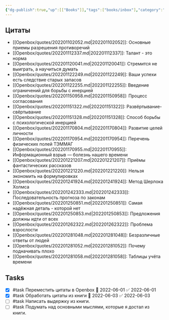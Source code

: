 ```yaml
---
{"dg-publish":true,"up":[["Books"]],"tags":["books/inbox"],"category":"book","rating":4,"modified_at":"2022-07-24T21:20:41+03:00","date":"2022-04-03T08:34:55+03:00","permalink":"/refs/mesyacz-pod-zvyozdami-fantazii/","dgHomeLink":false,"dgPassFrontmatter":true}
---
```






## Цитаты

- [[Openbox/quotes/202201102052.md|202201102052]]: Основные приемы разрешения противоречий
- [[Openbox/quotes/202201112337.md|202201112337]]: Талант - это норма
- [[Openbox/quotes/202201120041.md|202201120041]]: Стремится не выиграть, а научиться думать
- [[Openbox/quotes/202201122249.md|202201122249]]: Ваши успехи есть следствие старых запасов
- [[Openbox/quotes/202201122255.md|202201122255]]: Введение ограничений для борьбы с инерцией
- [[Openbox/quotes/202201150958.md|202201150958]]: Процесс согласования
- [[Openbox/quotes/202201151322.md|202201151322]]: Развёртывание-свёртывание
- [[Openbox/quotes/202201151328.md|202201151328]]: Способ борьбы с психологической инерцией
- [[Openbox/quotes/202201170804.md|202201170804]]: Развитие целей личности
- [[Openbox/quotes/202201170954.md|202201170954]]: Перечень физических полей ТЭММАГ
- [[Openbox/quotes/202201170955.md|202201170955]]: Информационный взрыв — болезнь нашего времени
- [[Openbox/quotes/202201221207.md|202201221207]]: Приёмы фантастических рассказов
- [[Openbox/quotes/202201221220.md|202201221220]]: Нельзя экономить на формулировках
- [[Openbox/quotes/202201241924.md|202201241924]]: Метод Шерлока Холмса
- [[Openbox/quotes/202201242333.md|202201242333]]: Последовательность прогноза по законам
- [[Openbox/quotes/202201250851.md|202201250851]]: Самая надёжная деталь - которой нет
- [[Openbox/quotes/202201250853.md|202201250853]]: Предложения должны идти от всех
- [[Openbox/quotes/202201262322.md|202201262322]]: Проблема взрослости
- [[Openbox/quotes/202201281048.md|202201281048]]: Безразличные ответы от людей
- [[Openbox/quotes/202201281052.md|202201281052]]: Почему подначивать плохо
- [[Openbox/quotes/202201281058.md|202201281058]]: Таблицы учёта времени


## Tasks

- [x] #task Переместить цитаты в Openbox 📅 2022-06-01 ✅ 2022-06-01
- [x] #task Обработать цитаты из книги 📅 2022-06-03 ✅ 2022-06-03
- [ ] #task Написать выдержку из книги.
- [ ] #task Подумать над основными мыслями, которые я достал из книги.
